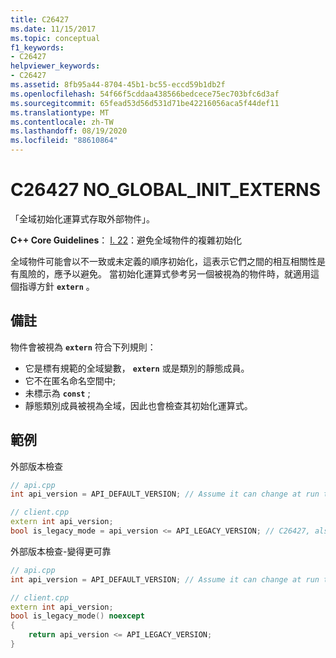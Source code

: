 ```yaml
---
title: C26427
ms.date: 11/15/2017
ms.topic: conceptual
f1_keywords:
- C26427
helpviewer_keywords:
- C26427
ms.assetid: 8fb95a44-8704-45b1-bc55-eccd59b1db2f
ms.openlocfilehash: 54f66f5cddaa438566bedcece75ec703bfc6d3af
ms.sourcegitcommit: 65fead53d56d531d71be42216056aca5f44def11
ms.translationtype: MT
ms.contentlocale: zh-TW
ms.lasthandoff: 08/19/2020
ms.locfileid: "88610864"
---
```

# <a name="c26427-no_global_init_externs"></a>C26427 NO_GLOBAL_INIT_EXTERNS

「全域初始化運算式存取外部物件」。

**C++ Core Guidelines**： [I. 22](https://github.com/isocpp/CppCoreGuidelines/blob/master/CppCoreGuidelines.md#i22-avoid-complex-initialization-of-global-objects)：避免全域物件的複雜初始化

全域物件可能會以不一致或未定義的順序初始化，這表示它們之間的相互相關性是有風險的，應予以避免。 當初始化運算式參考另一個被視為的物件時，就適用這個指導方針 **`extern`** 。

## <a name="remarks"></a>備註

物件會被視為 **`extern`** 符合下列規則：

- 它是標有規範的全域變數， **`extern`** 或是類別的靜態成員。
- 它不在匿名命名空間中;
- 未標示為 **`const`** ;
- 靜態類別成員被視為全域，因此也會檢查其初始化運算式。

## <a name="example"></a>範例

外部版本檢查

```cpp
// api.cpp
int api_version = API_DEFAULT_VERSION; // Assume it can change at run time, hence non-const.

// client.cpp
extern int api_version;
bool is_legacy_mode = api_version <= API_LEGACY_VERSION; // C26427, also stale value
```

外部版本檢查-變得更可靠

```cpp
// api.cpp
int api_version = API_DEFAULT_VERSION; // Assume it can change at run time, hence non-const.

// client.cpp
extern int api_version;
bool is_legacy_mode() noexcept
{
    return api_version <= API_LEGACY_VERSION;
}
```
